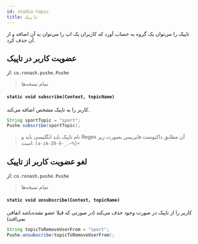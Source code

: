 ```yaml
---
id: studio-topic
title: تاپیک
---
```


تاپیک را می‌توان یک گروه به حساب آورد که کاربران یک اپ را می‌توان به آن اضافه و از آن حذف کرد.

## عضویت کاربر در تاپیک

از: `co.ronash.pushe.Pushe`
> تمام نسخه‌ها

<div dir='ltr'>

#### `static void subscribe(Context, topicName)`

</div>

کاربر را به تاپیک‌ مشخص اضافه می‌کند.

```java
String sportTopic = "sport";
Pushe.subscribe(sportTopic);
```

> نام تاپیک باید انگلیسی باید و Regex آن مطابق داکیومنت فایربیس بصورت زیر است:
> `[a-zA-Z0-9-_.~%]+`

## لغو عضویت کاربر از تاپیک

از: `co.ronash.pushe.Pushe`
> تمام نسخه‌ها

<div dir='ltr'>

#### `static void unsubscribe(Context, topicName)`

</div>

کاربر را از تاپیک در صورت وجود حذف می‌کند (در صورتی که قبلا عضو نشده‌باشد اتفاقی نمی‌افتد)

```java
String topicToRemoveUserFrom = "sport";
Pushe.unsubscribe(topicToRemoveUserFrom);
```
